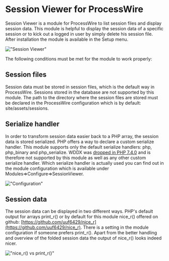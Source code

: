 # Session Viewer for ProcessWire

Session Viewer is a module for ProcessWire to list session files and display session data. This module is helpful to display the session data of a specific session or to kick out a logged in user by simply delete his session file. After installation the module is available in the Setup menu.

!["Session Viewer"](https://tech-c.net/site/assets/files/1219/screenshot.500x0-is.jpg)

The following conditions must be met for the module to work properly:

## Session files
Session data must be stored in session files, which is the default way in ProcessWire. Sessions stored in the database are not supported by this module. The path to the directory where the session files are stored must be declared in the ProcessWire configuration which is by default: site/assets/sessions.

## Serialize handler
In order to transform session data easier back to a PHP array, the session data is stored serialized. PHP offers a way to declare a custom serialize handler. This module supports only the default serialize handlers: php, php_binary and php_serialize. WDDX was [dropped in PHP 7.4.0](https://www.php.net/manual/en/intro.wddx.php) and is therefore not supported by this module as well as any other custom serialize handler. Which serialize handler is actually used you can find out in the module configuration which is available under Modules=>Configure=>SessionViewer.

!["Configuration"](https://tech-c.net/site/assets/files/1219/configuration.500x0-is.jpg)

## Session data
The session data can be displayed in two different ways. PHP's default output for arrays print_r() or by default for this module nice_r() offered on github: [https://github.com/uuf6429/nice_r](https://github.com/uuf6429/nice_r). There is a setting in the module configuration if someone prefers print_r(). Apart from the better handling and overview of the folded session data the output of nice_r() looks indeed nicer.

!["nice_r() vs print_r()"](https://tech-c.net/site/assets/files/1219/nicer.500x0-is.jpg)
